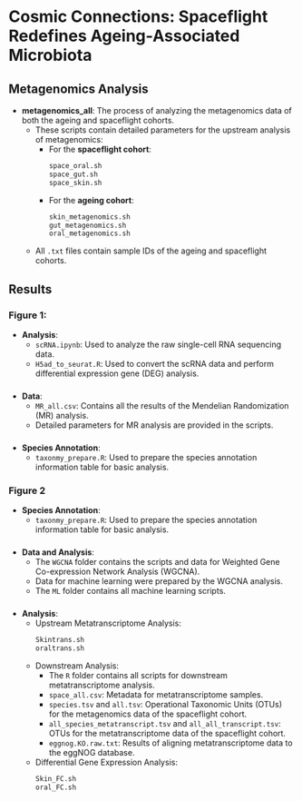 # Cosmic Connections: Spaceflight Redefines Ageing-Associated Microbiota

## Metagenomics Analysis

- **metagenomics_all**: The process of analyzing the metagenomics data of both the ageing and spaceflight cohorts.
  - These scripts contain detailed parameters for the upstream analysis of metagenomics:
    - For the **spaceflight cohort**:
      ```bash
      space_oral.sh
      space_gut.sh
      space_skin.sh
      ```
    - For the **ageing cohort**:
      ```bash
      skin_metagenomics.sh
      gut_metagenomics.sh
      oral_metagenomics.sh
      ```
  - All `.txt` files contain sample IDs of the ageing and spaceflight cohorts.

## Results

### Figure 1:

- **Analysis**:
  - `scRNA.ipynb`: Used to analyze the raw single-cell RNA sequencing data.
  - `H5ad_to_seurat.R`: Used to convert the scRNA data and perform differential expression gene (DEG) analysis.

### 

- **Data**:
  - `MR_all.csv`: Contains all the results of the Mendelian Randomization (MR) analysis.
  - Detailed parameters for MR analysis are provided in the scripts.

###

- **Species Annotation**:
  - `taxonmy_prepare.R`: Used to prepare the species annotation information table for basic analysis.

### Figure 2

- **Species Annotation**:
  - `taxonmy_prepare.R`: Used to prepare the species annotation information table for basic analysis.

### 

- **Data and Analysis**:
  - The `WGCNA` folder contains the scripts and data for Weighted Gene Co-expression Network Analysis (WGCNA).
  - Data for machine learning were prepared by the WGCNA analysis.
  - The `ML` folder contains all machine learning scripts.

### 

- **Analysis**:
  - Upstream Metatranscriptome Analysis:
    ```bash
    Skintrans.sh
    oraltrans.sh
    ```
  - Downstream Analysis:
    - The `R` folder contains all scripts for downstream metatranscriptome analysis.
    - `space_all.csv`: Metadata for metatranscriptome samples.
    - `species.tsv` and `all.tsv`: Operational Taxonomic Units (OTUs) for the metagenomics data of the spaceflight cohort.
    - `all_species_metatranscript.tsv` and `all_all_transcript.tsv`: OTUs for the metatranscriptome data of the spaceflight cohort.
    - `eggnog.KO.raw.txt`: Results of aligning metatranscriptome data to the eggNOG database.
  - Differential Gene Expression Analysis:
    ```bash
    Skin_FC.sh
    oral_FC.sh
    ```


